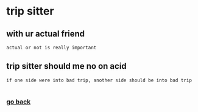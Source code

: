 # trip sitter


## with ur actual friend
    actual or not is really important


## trip sitter should me no on acid
    if one side were into bad trip, another side should be into bad trip

#
### [go back](main.md)